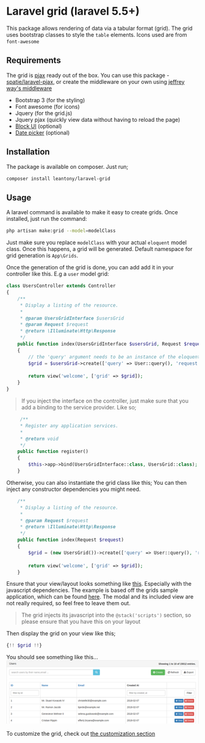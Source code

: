 # Laravel grid (laravel 5.5+)
This package allows rendering of data via a tabular format (grid). 
The grid uses bootstrap classes to style the `table` elements. Icons used are from `font-awesome`

## Requirements
The grid is [pjax](https://github.com/defunkt/jquery-pjax) ready out of the box. You can use this package - [spatie/laravel-pjax](https://github.com/spatie/laravel-pjax), or create the middleware on your own using [jeffrey way's middleware](https://gist.github.com/JeffreyWay/8526696b6f29201c4e33)

+ Bootstrap 3 (for the styling)
+ Font awesome (for icons)
+ Jquery (for the grid.js)
+ Jquery pjax (quickly view data without having to reload the page)
+ [Block UI](https://github.com/malsup/blockui) (optional)
+ [Date picker](https://github.com/uxsolutions/bootstrap-datepicker.git) (optional)

## Installation
The package is available on composer. Just run;
```bash
composer install leantony/laravel-grid
```

## Usage
A laravel command is available to make it easy to create grids. 
Once installed, just run the command:
```bash
php artisan make:grid --model=modelClass
```

Just make sure you replace `modelClass` with your actual `eloquent` model class.
Once this happens, a grid will be generated. Default namespace for grid generation is `App\Grids`.

Once the generation of the grid is done, you can add add it in your controller like this. E.g a `user` model grid:
```php
class UsersController extends Controller
{
    /**
     * Display a listing of the resource.
     *
     * @param UsersGridInterface $usersGrid
     * @param Request $request
     * @return \Illuminate\Http\Response
     */
    public function index(UsersGridInterface $usersGrid, Request $request)
    {
        // the 'query' argument needs to be an instance of the eloquent query builder
        $grid = $usersGrid->create(['query' => User::query(), 'request' => $request]);

        return view('welcome', ['grid' => $grid]);
    }
}
```
> If you inject the interface on the controller, just make sure that you add a binding to the service provider. Like so;
```php
     /**
     * Register any application services.
     *
     * @return void
     */
    public function register()
    {
        $this->app->bind(UsersGridInterface::class, UsersGrid::class);
    }
```

Otherwise, you can also instantiate the grid class like this; You can then inject any constructor dependencies you might need.
```php
    /**
     * Display a listing of the resource.
     *
     * @param Request $request
     * @return \Illuminate\Http\Response
     */
    public function index(Request $request)
    {
        $grid = (new UsersGrid())->create(['query' => User::query(), 'request' => $request]);

        return view('welcome', ['grid' => $grid]);
    }
```

Ensure that your view/layout looks something like [this](https://gist.github.com/leantony/4a7a795904c60b6b7f91431e4241e37b). Especially with the javascript dependencies. 
The example is based off the grids sample application, which can be found [here](https://github.com/leantony/laravel-grid-app). The modal and its included view are not really required, so feel free to leave them out.
> The grid injects its javascript into the `@stack('scripts')` section, so please ensure that you have this on your layout

Then display the grid on your view like this;
```php
{!! $grid !!}
```

You should see something like this...
![sample](docs/sample.png)

To customize the grid, check out [the customization section](docs/customization.md)
